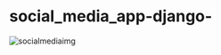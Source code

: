 # social_media_app-django-

![socialmediaimg](https://github.com/dhiraj1008/social_media_app-django-/assets/94028619/2694e4a0-9db7-4361-a981-b0460948a648)
